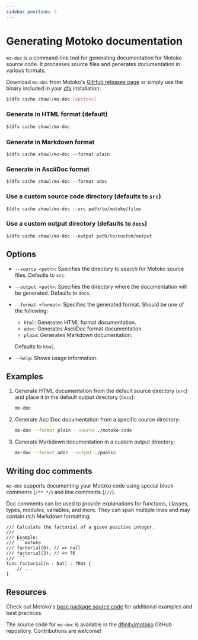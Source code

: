 ```yaml
---
sidebar_position: 3
---
```


# Generating Motoko documentation

`mo-doc` is a command-line tool for generating documentation for Motoko source code. It processes source files and generates documentation in various formats.

Download `mo-doc` from Motoko's [GitHub releases page](https://github.com/dfinity/motoko/releases) or simply use the binary included in your [dfx](https://internetcomputer.org/docs/current/developer-docs/setup/install) installation:

``` bash
$(dfx cache show)/mo-doc [options]
```

### Generate in HTML format (default)

```bash
$(dfx cache show)/mo-doc
```

### Generate in Markdown format

```
$(dfx cache show)/mo-doc --format plain
```

### Generate in AsciiDoc format

```
$(dfx cache show)/mo-doc --format adoc
```

### Use a custom source code directory (defaults to `src`)

```
$(dfx cache show)/mo-doc --src path/to/motoko/files
```

### Use a custom output directory (defaults to `docs`)

```
$(dfx cache show)/mo-doc --output path/to/custom/output
```

## Options

- `--source <path>`: Specifies the directory to search for Motoko source files. Defaults to `src`.

- `--output <path>`: Specifies the directory where the documentation will be generated. Defaults to `docs`.

- `--format <format>`: Specifies the generated format. Should be one of the following:
  - `html`: Generates HTML format documentation.
  - `adoc`: Generates AsciiDoc format documentation.
  - `plain`: Generates Markdown documentation.

  Defaults to `html`.

- `--help`: Shows usage information.

## Examples

1. Generate HTML documentation from the default source directory (`src`) and place it in the default output directory (`docs`):

   ```bash
   mo-doc
   ```

2. Generate AsciiDoc documentation from a specific source directory:

   ```bash
   mo-doc --format plain --source ./motoko-code
   ```

3. Generate Markdown documentation in a custom output directory:

   ```bash
   mo-doc --format adoc --output ./public
   ```

## Writing doc comments

`mo-doc` supports documenting your Motoko code using special block comments (`/** */`) and line comments (`///`).

Doc comments can be used to provide explanations for functions, classes, types, modules, variables, and more. They can span multiple lines and may contain rich Markdown formatting:

```motoko no-repl
/// Calculate the factorial of a given positive integer.
///
/// Example:
/// ```motoko
/// factorial(0); // => null
/// factorial(3); // => ?6
/// ```
func factorial(n : Nat) : ?Nat {
    // ...
}
```

## Resources
Check out Motoko's [base package source code](https://github.com/dfinity/motoko-base/tree/master/src) for additional examples and best practices.

The source code for `mo-doc` is available in the [dfinity/motoko](https://github.com/dfinity/motoko/tree/master/src/docs) GitHub repository. Contributions are welcome!

